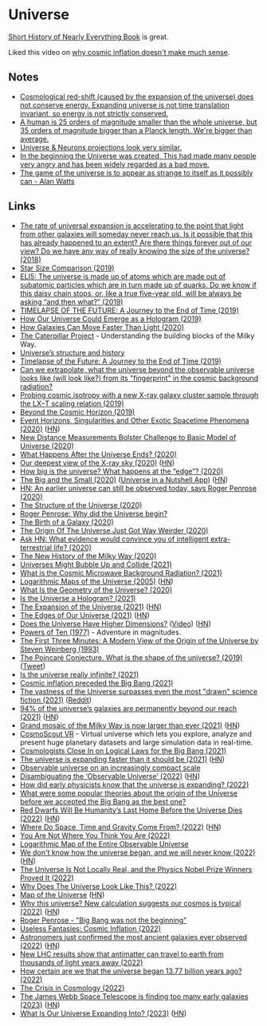 # Universe

[Short History of Nearly Everything Book](https://www.goodreads.com/en/book/show/21) is great.

Liked this video on [why cosmic inflation doesn't make much sense](https://www.youtube.com/watch?v=ADuiIcBwMmI).

## Notes

- [Cosmological red-shift (caused by the expansion of the universe) does not conserve energy. Expanding universe is not time translation invariant, so energy is not strictly conserved.](https://www.youtube.com/watch?v=ZYM6HMLgIKA)
- [A human is 25 orders of magnitude smaller than the whole universe, but 35 orders of magnitude bigger than a Planck length. We're bigger than average.](https://www.reddit.com/r/quantum/comments/n27xx8/question_in_the_scheme_of_the_size_of_the_known/)
- [Universe & Neurons projections look very similar.](https://www.reddit.com/r/researchchemicals/comments/rcpgze/i_had_a_crazy_realisation_on_lsd/)
- [In the beginning the Universe was created. This had made many people very angry and has been widely regarded as a bad move.](https://www.goodreads.com/quotes/1-the-story-so-far-in-the-beginning-the-universe-was)
- [The game of the universe is to appear as strange to itself as it possibly can - Alan Watts](https://www.reddit.com/r/DMT/comments/z05lvy/the_cosmic_joke/)

## Links

- [The rate of universal expansion is accelerating to the point that light from other galaxies will someday never reach us. Is it possible that this has already happened to an extent? Are there things forever out of our view? Do we have any way of really knowing the size of the universe? (2018)](https://www.reddit.com/r/askscience/comments/a0o8jv/the_rate_of_universal_expansion_is_accelerating/)
- [Star Size Comparison (2019)](https://www.youtube.com/watch?v=KEHCCsFFIuY)
- [ELI5: The universe is made up of atoms which are made out of subatomic particles which are in turn made up of quarks. Do we know if this daisy chain stops, or, like a true five-year old, will be always be asking “and then what?” (2019)](https://www.reddit.com/r/explainlikeimfive/comments/b6l3g7/eli5_the_universe_is_made_up_of_atoms_which_are/)
- [TIMELAPSE OF THE FUTURE: A Journey to the End of Time (2019)](https://news.ycombinator.com/item?id=19680491)
- [How Our Universe Could Emerge as a Hologram (2019)](https://www.quantamagazine.org/how-our-universe-could-emerge-as-a-hologram-20190221/)
- [How Galaxies Can Move Faster Than Light (2020)](https://www.youtube.com/watch?v=cadNZJvfl7s)
- [The Caterpillar Project](https://www.caterpillarproject.org/) - Understanding the building blocks of the Milky Way.
- [Universe’s structure and history](https://www.nobelprize.org/interactive-visualisations-physicsprize-2019/)
- [Timelapse of the Future: A Journey to the End of Time (2019)](https://www.youtube.com/watch?v=uD4izuDMUQA)
- [Can we extrapolate, what the universe beyond the observable universe looks like (will look like?) from its "fingerprint" in the cosmic background radiation?](https://www.reddit.com/r/AskPhysics/comments/g5qe2f/can_we_extrapolate_what_the_universe_beyond_the/)
- [Probing cosmic isotropy with a new X-ray galaxy cluster sample through the LX–T scaling relation (2019)](https://www.aanda.org/articles/aa/abs/2020/04/aa36602-19/aa36602-19.html)
- [Beyond the Cosmic Horizon (2019)](https://www.youtube.com/watch?v=kZ3M6ko9pes)
- [Event Horizons, Singularities and Other Exotic Spacetime Phenomena (2020)](https://writings.stephenwolfram.com/2020/05/event-horizons-singularities-and-other-exotic-spacetime-phenomena/) ([HN](https://news.ycombinator.com/item?id=23251035))
- [New Distance Measurements Bolster Challenge to Basic Model of Universe (2020)](https://public.nrao.edu/news/challenge-model-of-universe/)
- [What Happens After the Universe Ends? (2020)](https://www.youtube.com/watch?v=PC2JOQ7z5L0)
- [Our deepest view of the X-ray sky (2020)](http://www.mpe.mpg.de/7461761/news20200619) ([HN](https://news.ycombinator.com/item?id=23573476))
- [How big is the universe? What happens at the “edge”? (2020)](https://www.askamathematician.com/2020/06/q-how-big-is-the-universe-what-happens-at-the-edge/)
- [The Big and the Small (2020)](https://waitbutwhy.com/2020/09/universe.html) ([Universe in a Nutshell App](https://shop-us.kurzgesagt.org/products/universe-in-a-nutshell-app)) ([HN](https://news.ycombinator.com/item?id=24558358))
- [HN: An earlier universe can still be observed today, says Roger Penrose (2020)](https://news.ycombinator.com/item?id=24711130)
- [The Structure of the Universe (2020)](https://www.quantamagazine.org/the-hidden-structure-of-the-universe-20201022/)
- [Roger Penrose: Why did the Universe begin?](https://aeon.co/videos/a-cyclical-forgetful-universe-nobel-prizewinner-roger-penrose-details-an-astonishing-origin)
- [The Birth of a Galaxy (2020)](https://www.shawenyao.com/The-Birth-of-a-Galaxy/)
- [The Origin Of The Universe Just Got Way Weirder (2020)](https://www.youtube.com/watch?v=__0Y5SyEVUI)
- [Ask HN: What evidence would convince you of intelligent extra-terrestrial life? (2020)](https://news.ycombinator.com/item?id=25340674)
- [The New History of the Milky Way (2020)](https://www.quantamagazine.org/the-new-history-of-the-milky-way-20201215/)
- [Universes Might Bubble Up and Collide (2021)](https://nautil.us/blog/how-universes-might-bubble-up-and-collide)
- [What is the Cosmic Microwave Background Radiation? (2021)](https://www.youtube.com/watch?v=P_deJsiCNSk)
- [Logarithmic Maps of the Universe (2005)](https://www.astro.princeton.edu/universe/) ([HN](https://news.ycombinator.com/item?id=26245502))
- [What Is the Geometry of the Universe? (2020)](https://www.quantamagazine.org/what-is-the-geometry-of-the-universe-20200316/)
- [Is the Universe a Hologram? (2021)](https://www.youtube.com/watch?v=T4DAGabiGms)
- [The Expansion of the Universe (2021)](https://johncarlosbaez.wordpress.com/2021/04/09/the-expansion-of-the-universe/) ([HN](https://news.ycombinator.com/item?id=26755045))
- [The Edges of Our Universe (2021)](https://arxiv.org/abs/2104.01191) ([HN](https://news.ycombinator.com/item?id=26732996))
- [Does the Universe Have Higher Dimensions?](https://backreaction.blogspot.com/2021/04/does-universe-have-higher-dimensions.html) ([Video](https://www.youtube.com/watch?v=ZS2hJLIN1DM)) ([HN](https://news.ycombinator.com/item?id=26775447))
- [Powers of Ten (1977)](https://www.youtube.com/watch?v=0fKBhvDjuy0) - Adventure in magnitudes.
- [The First Three Minutes: A Modern View of the Origin of the Universe by Steven Weinberg (1993)](https://www.goodreads.com/book/show/150131.The_First_Three_Minutes)
- [The Poincaré Conjecture. What is the shape of the universe? (2019)](https://jorgenveisdal.medium.com/the-poincar%C3%A9-conjecture-cb4ca7014cc5) ([Tweet](https://twitter.com/Dragonmaurizio/status/1417673539507924992))
- [Is the universe really infinite? (2021)](https://www.reddit.com/r/chemistry/comments/pfoibl/is_the_universe_really_infinite/)
- [Cosmic inflation preceded the Big Bang (2021)](https://bigthink.com/starts-with-a-bang/big-bang-beginning-universe/)
- [The vastness of the Universe surpasses even the most "drawn" science fiction (2021)](https://frontnet.eu/the-vastness-of-the-universe-surpasses-even-the-most-drawn-science-fiction/) ([Reddit](https://www.reddit.com/r/Physics/comments/q99hyj/the_vastness_of_the_universe_surpasses_even_the/))
- [94% of the universe’s galaxies are permanently beyond our reach (2021)](https://bigthink.com/starts-with-a-bang/universes-galaxies-unreachable/) ([HN](https://news.ycombinator.com/item?id=28913986))
- [Grand mosaic of the Milky Way is now larger than ever (2021)](https://astroanarchy.blogspot.com/2021/10/grand-mosaic-of-milky-way-is-now-large.html) ([HN](https://news.ycombinator.com/item?id=28991537))
- [CosmoScout VR](https://github.com/cosmoscout/cosmoscout-vr) - Virtual universe which lets you explore, analyze and present huge planetary datasets and large simulation data in real-time.
- [Cosmologists Close In on Logical Laws for the Big Bang (2021)](https://www.quantamagazine.org/cosmologists-close-in-on-logical-laws-for-the-big-bang-20211110/)
- [The universe is expanding faster than it should be (2021)](https://www.nationalgeographic.com/science/article/the-universe-is-expanding-faster-than-it-should-be) ([HN](https://news.ycombinator.com/item?id=29602239))
- [Observable universe on an increasingly compact scale](https://twitter.com/Rainmaker1973/status/1471404732229066758)
- [Disambiguating the ‘Observable Universe’ (2022)](https://samenright.com/2022/01/09/disambiguating-the-observable-universe/) ([HN](https://news.ycombinator.com/item?id=29867600))
- [How did early physicists know that the universe is expanding? (2022)](https://www.reddit.com/r/AskPhysics/comments/spvf5h/how_did_early_physicists_know_that_the_universe/)
- [What were some popular theories about the origin of the Universe before we accepted the Big Bang as the best one?](https://www.reddit.com/r/askscience/comments/t6nrtj/what_were_some_popular_theories_about_the_origin/)
- [Red Dwarfs Will Be Humanity’s Last Home Before the Universe Dies (2022)](https://medium.com/predict/red-dwarfs-will-be-humanitys-last-home-before-the-universe-dies-b567fcfa6081) ([HN](https://news.ycombinator.com/item?id=30669483))
- [Where Do Space, Time and Gravity Come From? (2022)](https://www.quantamagazine.org/where-do-space-time-and-gravity-come-from-20220504/) ([HN](https://news.ycombinator.com/item?id=31282642))
- [You Are Not Where You Think You Are (2022)](https://www.youtube.com/watch?v=Pj-h6MEgE7I)
- [Logarithmic Map of the Entire Observable Universe](https://twitter.com/johncoogan/status/1546921877586604032)
- [We don't know how the universe began, and we will never know (2022)](http://backreaction.blogspot.com/2022/08/we-dont-know-how-universe-began-and-we.html) ([HN](https://news.ycombinator.com/item?id=32618719))
- [The Universe Is Not Locally Real, and the Physics Nobel Prize Winners Proved It (2022)](https://www.scientificamerican.com/article/the-universe-is-not-locally-real-and-the-physics-nobel-prize-winners-proved-it/)
- [Why Does The Universe Look Like This? (2022)](https://www.youtube.com/watch?v=iDqQ9qgTWmg)
- [Map of the Universe](https://mapoftheuniverse.net/) ([HN](https://news.ycombinator.com/item?id=33655503))
- [Why this universe? New calculation suggests our cosmos is typical (2022)](https://www.quantamagazine.org/why-this-universe-new-calculation-suggests-our-cosmos-is-typical-20221117/) ([HN](https://news.ycombinator.com/item?id=33653890))
- [Roger Penrose - "Big Bang was not the beginning"](https://www.youtube.com/watch?v=HFbFat-UhaA)
- [Useless Fantasies: Cosmic Inflation (2022)](https://www.youtube.com/watch?v=ADuiIcBwMmI)
- [Astronomers just confirmed the most ancient galaxies ever observed (2022)](https://singularityhub.com/2022/12/11/astronomers-just-confirmed-the-most-ancient-galaxies-ever-observed/) ([HN](https://news.ycombinator.com/item?id=33949131))
- [New LHC results show that antimatter can travel to earth from thousands of light years away (2022)](https://www.reddit.com/r/Physics/comments/zk3jbm/new_lhc_results_show_that_antimatter_can_travel/)
- [How certain are we that the universe began 13.77 billion years ago? (2022)](https://www.reddit.com/r/askscience/comments/zv5bij/how_certain_are_we_that_the_universe_began_1377/)
- [The Crisis in Cosmology (2022)](https://www.youtube.com/watch?v=mNsISbFaJ0I)
- [The James Webb Space Telescope is finding too many early galaxies (2023)](https://skyandtelescope.org/astronomy-news/the-james-webb-space-telescope-is-finding-too-many-early-galaxies/) ([HN](https://news.ycombinator.com/item?id=34360010))
- [What Is Our Universe Expanding Into? (2023)](https://nautil.us/what-is-our-universe-expanding-into-258168/) ([HN](https://news.ycombinator.com/item?id=34417936))
